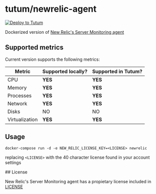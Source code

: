 # tutum/newrelic-agent

[![Deploy to Tutum](https://s.tutum.co/deploy-to-tutum.svg)](https://dashboard.tutum.co/stack/deploy/)

Dockerized version of [New Relic's Server Monitoring agent](https://docs.newrelic.com/docs/servers/new-relic-servers-linux/getting-started/new-relic-servers-linux)

## Supported metrics

Current version supports the following metrics:

Metric | Supported locally? | Supported in Tutum?
------ | ------------------ | -------------------
CPU | **YES** | **YES**
Memory | **YES** | **YES**
Processes | **YES** | **YES**
Network | **YES** | **YES**
Disks | NO | NO
Virtualization | **YES** | **YES**


## Usage

	docker-compose run -d -e NEW_RELIC_LICENSE_KEY=<LICENSE> newrelic

replacing `<LICENSE>` with the 40 character license found in your account settings


## License

New Relic's Server Monitoring agent has a propietary license included in [LICENSE](./LICENSE)
